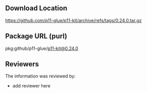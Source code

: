 ## Download Location

https://github.com/p11-glue/p11-kit/archive/refs/tags/0.24.0.tar.gz

## Package URL (purl)

pkg:github/p11-glue/p11-kit@0.24.0

## Reviewers

The information was reviewed by:

* add reviewer here
